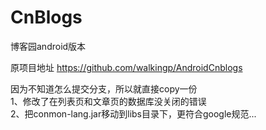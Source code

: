 CnBlogs
=======

博客园android版本

原项目地址 https://github.com/walkingp/AndroidCnblogs

因为不知道怎么提交分支，所以就直接copy一份<br/>
1、修改了在列表页和文章页的数据库没关闭的错误<br/>
2、把conmon-lang.jar移动到libs目录下，更符合google规范...<br/>
